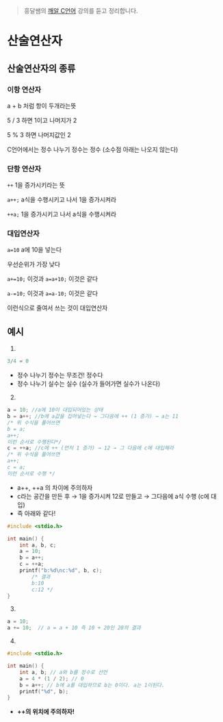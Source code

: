 > 흥달쌤의 [깨알 C언어](https://www.youtube.com/playlist?list=PLdaE6YENrbZA8sXCvVBUWjFwFI2zb4tlK0) 강의를 듣고 정리합니다.

# 산술연산자

## 산술연산자의 종류

### 이항 연산자

a + b 처럼 항이 두개라는뜻

5 / 3 하면 1이고 나머지가 2

5 % 3 하면 나머지값인 2

C언어에서는 정수 나누기 정수는 정수 (소수점 아래는 나오지 않는다)

### 단항 연산자

`++` 1을 증가시키라는 뜻

`a++;` a식을 수행시키고 나서 1을 증가시켜라

`++a;` 1을 증가시키고 나서 a식을 수행시켜라

### 대입연산자

`a=10` a에 10을 넣는다

우선순위가 가장 낮다

`a+=10;` 이것과 `a=a+10;` 이것은 같다

`a-=10;` 이것과 `a=a-10;` 이것은 같다

이런식으로 줄여서 쓰는 것이 대입연산자

## 예시

1.

```c
3/4 = 0
```

- 정수 나누기 정수는 무조건! 정수다
- 정수 나누기 실수는 실수 (실수가 들어가면 실수가 나온다)

2.

```c
a = 10; //a에 10이 대입되어있는 상태
b = a++; //b에 a값을 집어넣는다 → 그다음에 ++ (1 증가) → a는 11
/* 위 수식을 풀어쓰면
b = a;
a++;
이런 순서로 수행된다*/
c = ++a; //c에 ++ (먼저 1 증가) → 12 → 그 다음에 c에 대입해라
/* 위 수식을 풀어쓰면
a++;
c = a;
이런 순서로 수행 */
```

- a++, ++a 의 차이에 주의하자
- c라는 공간을 만든 후 → 1을 증가시켜 12로 만들고 → 그다음에 a식 수행 (c에 대입)
- 즉 아래와 같다!

```c
#include <stdio.h>

int main() {
    int a, b, c;
    a = 10;
    b = a++;
    c = ++a;
    printf("b:%d\nc:%d", b, c);
		/* 결과
		b:10
		c:12 */
}
```

3.

```c
a = 10;
a += 10;  // a = a + 10 즉 10 + 20인 20의 결과
```

4.

```c
#include <stdio.h>

int main() {
	int a, b; // a와 b를 정수로 선언
	a = 4 * (1 / 2); // 0
	b = a++; // b에 a를 대입하므로 b는 0이다. a는 1이된다.
	printf("%d", b);
}
```

- **++의 위치에 주의하자!**
